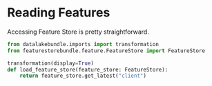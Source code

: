 # Reading Features

Accessing Feature Store is pretty straightforward.

```python
from datalakebundle.imports import transformation
from featurestorebundle.feature.FeatureStore import FeatureStore

transformation(display=True)
def load_feature_store(feature_store: FeatureStore):
    return feature_store.get_latest("client")
```
